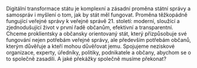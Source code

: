 Digitální transformace státu je komplexní a zásadní proměna státní správy a samospráv i myšlení o tom, jak by stát měl fungovat. Proměna těžkopádně fungující veřejné správy k veřejné správě 21. století: moderní, sloužící a zjednodušující život v první řadě občanům, efektivní a transparentní. Chceme proklientsky a občansky orientovaný stát, který přizpůsobuje své fungování nejen potřebám veřejné správy, ale především potřebám občanů, kterým důvěřuje a kteří mohou důvěřovat jemu. Spojujeme neziskové organizace, experty, úředníky, politiky, podnikatele a občany, abychom se o to společně zasadili. A jaké překážky společně musíme překonat?
